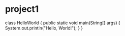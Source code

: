 # project1

class HelloWorld {
    public static void main(String[] args) {
        System.out.println("Hello, World!"); 
    }
}

<!-- nai-nakraq da stani tova tupoto neshto -->